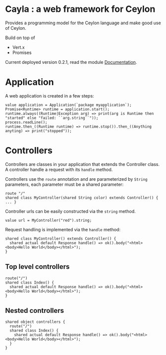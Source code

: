 # Cayla : a web framework for Ceylon

Provides a programming model for the Ceylon language and make good use of Ceylon.

Build on top of
* Vert.x
* Promises

Current deployed version 0.2.1, read the module [Documentation](https://modules.ceylon-lang.org/repo/1/cayla/0.2.1).

# Application

A web application is created in a few steps:

    value application = Application(`package myapplication`);
    Promise<Runtime> runtime = application.start();
    runtime.always((Runtime|Exception arg) => print(arg is Runtime then "started" else "failed: ``arg.string``"));
    process.readLine();
    runtime.then_((Runtime runtime) => runtime.stop()).then_((Anything anyting) => print("stopped"));

# Controllers

Controllers are classes in your application that extends the Controller class. A controller handle a request with its `handle` method.

Controllers use the `route` annotation and are parameterized by `String` parameters, each parameter must be a shared parameter:

    route "/"
    shared class MyController(shared String color) extends Controller() { ... }

Controller urls can be easily constructed via the `string` method.

    value url = MyController("red").string;

Request handling is implemented via the `handle` method:

    shared class MyController() extends Controller() {
      shared actual default Response handle() => ok().body("<html><body>Hello World</body></html>");
    }

## Top level controllers

    route("/")
    shared class Index() {
      shared actual default Response handle() => ok().body("<html><body>Hello World</body></html>");
    }

## Nested controllers

    shared object controllers {
      route("/")
      shared class Index() {
        shared actual default Response handle() => ok().body("<html><body>Hello World</body></html>");
      }
    }
